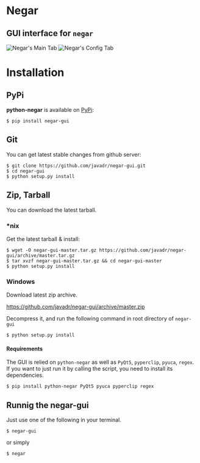 ﻿Negar
======
GUI interface for `negar`
---

![Negar's Main Tab](https://github.com/javadr/negar-gui/blob/main//images/maintab.png)
![Negar's Config Tab](https://github.com/javadr/negar-gui/blob/main/images/configtab.png)


Installation
==============

## PyPi

**python-negar** is available on [PyPi](http://pypi.python.org/pypi/negar-gui):

    $ pip install negar-gui

## Git

You can get latest stable changes from github server:

    $ git clone https://github.com/javadr/negar-gui.git
    $ cd negar-gui
    $ python setup.py install

## Zip, Tarball

You can download the latest tarball.

### *nix

Get the latest tarball & install:

    $ wget -O negar-gui-master.tar.gz https://github.com/javadr/negar-gui/archive/master.tar.gz
    $ tar xvzf negar-gui-master.tar.gz && cd negar-gui-master
    $ python setup.py install

### Windows

Download latest zip archive.

https://github.com/javadr/negar-gui/archive/master.zip

Decompress it, and run the following command in root directory of `negar-gui`

    $ python setup.py install

#### Requirements
The GUI is relied on `python-negar` as well as `PyQt5`, `pyperclip`, `pyuca`, `regex`.
If you want to just run it by calling the script, you need to install its dependencies.

    $ pip install python-negar PyQt5 pyuca pyperclip regex

## Runnig the negar-gui
Just use one of the following in your terminal.

    $ negar-gui

or simply

    $ negar
